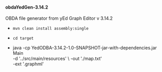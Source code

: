 <h4>obdaYedGen-3.14.2</h5>

 OBDA file generator from yEd Graph Editor v 3.14.2

 - ``` mvn clean install assembly:single ```
 - ``` cd target ```
 
 - java -cp YedODBA-3.14.2-1.0-SNAPSHOT-jar-with-dependencies.jar Main  \
  -d '../src/main/resources'                                            \ 
  -out './map.txt'                                                      \
  -ext '.graphml'

